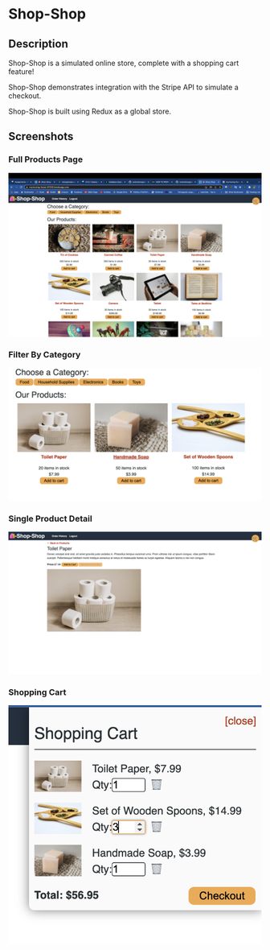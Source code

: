 # Shop-Shop

## Description

Shop-Shop is a simulated online store, complete with a shopping cart feature!

Shop-Shop demonstrates integration with the Stripe API to simulate a checkout.

Shop-Shop is built using Redux as a global store.

## Screenshots

### Full Products Page
![full page](/readme-images/full-page.png "full page")

### Filter By Category
![filter by category](/readme-images/filter-category.png "filter by category")

### Single Product Detail
![single product detail](/readme-images/detail.png "single product detail")

### Shopping Cart
![shopping cart](/readme-images/shopping-cart.png "shopping cart")
